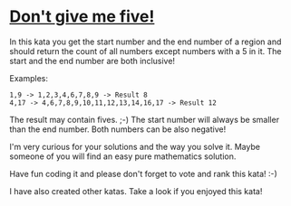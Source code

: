 # [Don't give me five!](https://www.codewars.com/kata/5813d19765d81c592200001a)

In this kata you get the start number and the end number of a region and should return the count of all numbers except numbers with a 5 in it. The start and the end number are both inclusive!

Examples:

```
1,9 -> 1,2,3,4,6,7,8,9 -> Result 8
4,17 -> 4,6,7,8,9,10,11,12,13,14,16,17 -> Result 12
```

The result may contain fives. ;-)
The start number will always be smaller than the end number. Both numbers can be also negative!

I'm very curious for your solutions and the way you solve it. Maybe someone of you will find an easy pure mathematics solution.

Have fun coding it and please don't forget to vote and rank this kata! :-)

I have also created other katas. Take a look if you enjoyed this kata!
